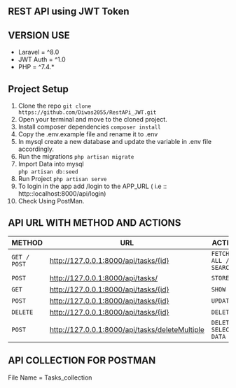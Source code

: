 ## REST API  using JWT Token 

## VERSION USE

- Laravel =  ^8.0 
- JWT Auth = ^1.0
- PHP = ^7.4.*

## Project Setup

 1. Clone the repo 
 `git clone https://github.com/Diwas2055/RestAPi_JWT.git`
 2. Open your terminal and move to the cloned project.
 3. Install composer dependencies 
  `composer install`
 4. Copy the .env.example file and rename it to .env
 5. In mysql create a new database and update the variable in .env file accordingly.
 6. Run the migrations 
 `php artisan migrate`
 7. Import Data into mysql  
 `php artisan db:seed`
 8. Run Project 
 `php artisan serve`
 9. To login in the app  add /login to the APP_URL ( i.e :: http::localhost:8000/api/login)
 10.  Check Using PostMan.

## API URL WITH METHOD AND ACTIONS 

| METHOD        | URL                                               | ACTION  |
| ------------- | -------------                                     | --------    |
| `GET / POST`  | http://127.0.0.1:8000/api/tasks/{id}              | `FETCH ALL / SEARCH`|
| `POST`        | http://127.0.0.1:8000/api/tasks/                  | `STORE`|
| `GET`         | http://127.0.0.1:8000/api/tasks/{id}              | `SHOW`    |
| `POST`        | http://127.0.0.1:8000/api/tasks/{id}              | `UPDATE`    |
| `DELETE`      | http://127.0.0.1:8000/api/tasks/{id}              | `DELETE`   |
| `POST `       | http://127.0.0.1:8000/api/tasks/deleteMultiple    | `DELETE SELECTED DATA` |


## API COLLECTION FOR POSTMAN

File Name = Tasks_collection 
